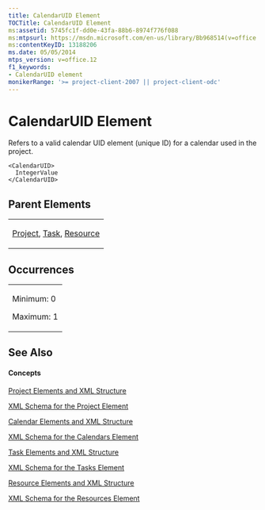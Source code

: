```yaml
---
title: CalendarUID Element
TOCTitle: CalendarUID Element
ms:assetid: 5745fc1f-dd0e-43fa-88b6-8974f776f088
ms:mtpsurl: https://msdn.microsoft.com/en-us/library/Bb968514(v=office.12)
ms:contentKeyID: 13188206
ms.date: 05/05/2014
mtps_version: v=office.12
f1_keywords:
- CalendarUID element
monikerRange: '>= project-client-2007 || project-client-odc'
---
```


# CalendarUID Element




Refers to a valid calendar UID element (unique ID) for a calendar used in the project.

    <CalendarUID>
      IntegerValue
    </CalendarUID>

## Parent Elements

<table>
<colgroup>
<col style="width: 100%" />
</colgroup>
<tbody>
<tr class="odd">
<td><p><a href="project-element.md">Project</a>, <a href="task-element.md">Task</a>, <a href="resource-element.md">Resource</a></p></td>
</tr>
</tbody>
</table>

## Occurrences

<table>
<colgroup>
<col style="width: 100%" />
</colgroup>
<tbody>
<tr class="odd">
<td><p>Minimum: 0</p>
<p>Maximum: 1</p></td>
</tr>
</tbody>
</table>

## See Also

#### Concepts

[Project Elements and XML Structure](project-elements-and-xml-structure.md)

[XML Schema for the Project Element](xml-schema-for-the-project-element.md)

[Calendar Elements and XML Structure](calendar-elements-and-xml-structure.md)

[XML Schema for the Calendars Element](xml-schema-for-the-calendars-element.md)

[Task Elements and XML Structure](task-elements-and-xml-structure.md)

[XML Schema for the Tasks Element](xml-schema-for-the-tasks-element.md)

[Resource Elements and XML Structure](resource-elements-and-xml-structure.md)

[XML Schema for the Resources Element](xml-schema-for-the-resources-element.md)

